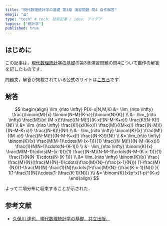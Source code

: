 ```yaml
---
title: "現代数理統計学の基礎 第3章 演習問題 問4 自作解答"
emoji: "⛳"
type: "tech" # tech: 技術記事 / idea: アイデア
topics: ["統計学"]
published: true
---
```



## はじめに

この記事は，[現代数理統計学の基礎](https://www.kyoritsu-pub.co.jp/book/b10003681.html)の第3章演習問題の問4について自作の解答を記したものです．

問題文，解答が掲載されている公式のサイトは[こちら](https://sites.google.com/site/ktatsuya77/)です．

## 解答

$$
\begin{align}
\lim_{n\to \infty} P(X=x|N,M,K)
&= \lim_{n\to \infty} \frac{\binom{M}{x} \binom{N-M}{K-x}}{\binom{N}{K}} \\
&= \lim_{n\to \infty} \frac{M!}{x! (M-x)!}\frac{(N-M)!}{(K-x)!(N-M-K+x)!} \frac{K!(N-K)!}{N!} \\
&= \lim_{n\to \infty} \frac{K!}{x!(K-x)!} \frac{M!}{(M-x)!} \frac{(N-M)!}{(N-M-K+x)!} \frac{(N-K)!}{N!} \\
&= \lim_{n\to \infty} \binom{K}{x} \frac{M!}{(M-x)!} \frac{(N-M)!}{(N-M-K+x)!} \frac{(N-K)!}{N!} \\
&= \lim_{n\to \infty} \binom{K}{x} \frac{M(M-1)\cdots(M-(x-1))}{1} \frac{(N-M)!}{(N-M-(K-x))!} \frac{1}{N(N-1)\cdots(N-(K-1))} \\
&= \lim_{n\to \infty} \binom{K}{x} \frac{M(M-1)\cdots(M-(x-1))}{1} \frac{(N-M)(N-M-1)\cdots(N-M-(K-x-1))}{1} \frac{1}{N(N-1)\cdots(N-(K-1))} \\
&= \lim_{n\to \infty} \binom{K}{x}
\frac{
    \frac{M}{N}(\frac{M}{N}-1)\cdots(\frac{M}{N}-(\frac{x-1}{N}))
    (1-\frac{M}{N})(1-\frac{M}{N}-\frac{1}{N})\cdots(1-\frac{M}{N}-(\frac{K-x-1}{N}))
}{
    1(1-\frac{1}{N})\cdots(1-(\frac{K-1}{N}))
}\\
&= \binom{K}{x}p^x(1-p)^{K-x}
\end{align}
$$

よって二項分布に収束することが示された．

## 参考文献

- [久保川 達也．現代数理統計学の基礎．共立出版．](https://www.kyoritsu-pub.co.jp/book/b10003681.html)
